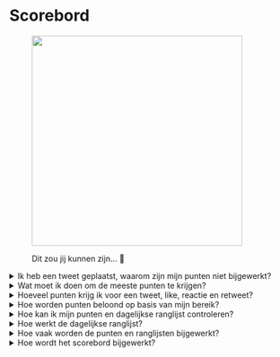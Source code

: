 # Scorebord



<figure><img src="../../../.gitbook/assets/Prometheus_Throne.png" alt="" width="375"><figcaption><p>Dit zou jij kunnen zijn... 👀</p></figcaption></figure>

<details>

<summary>Ik heb een tweet geplaatst, waarom zijn mijn punten niet bijgewerkt?</summary>

We vernieuwen de gegevens elke 24 uur, dus je score wordt dienovereenkomstig bijgewerkt. Houd er rekening mee dat een tweet eerst een bepaalde mate van betrokkenheid (weergaven, likes, reacties, retweets) moet hebben om te worden geteld door [LunarCrush](lunarcrush-test.md). Dit kan leiden tot een vertraging van maximaal 48 uur. Het is vermeldenswaard dat er geen limiet is aan het aantal tweets dat je per dag kunt plaatsen. Wanneer je regelmatig en consistent tweet, heeft de verwerkingssnelheid van LunarCrush minder invloed.

</details>

<details>

<summary>Wat moet ik doen om de meeste punten te krijgen?</summary>

Om de hoogste punten voor het seizoen te behalen, is het doel om elke dag de hoogste positie in de ranglijst te bereiken. Voortdurend behoren tot de top 300 deelnemers vormt een sterke basis, maar het behalen van een prominente rang is een prestatie die de maximale punten veiligstelt.

Het is belangrijk om regelmatig aanwezig te zijn om geen dagelijkse punten mis te lopen. Om je dagelijkse punten verder te optimaliseren, overweeg de volgende beste praktijken:

Maak gebruik van de [LunarCrush](lunarcrush-test.md) invloedsscore. Houd een consistent publicatieschema aan (10-40 keer per dag voor topinfluencers). Gebruik nauwkeurige $tickers en #hashtags (#XBorg, $XBG en #XBG). Bied waardevolle inhoud aan om je volgers te betrekken. Interacteer met relevante berichten, met name die gerelateerd zijn aan tokens, beurzen of NFT's waar je gepassioneerd over bent. Geef prioriteit aan visuele aantrekkingskracht door gebruik te maken van hoogwaardige visuals. Tag andere invloedrijke personen en opmerkelijke figuren die geassocieerd zijn met de tokens waar je je op richt. Vermijd overmatig gebruik van irrelevante hashtags om spam te voorkomen.

</details>

<details>

<summary>Hoeveel punten krijg ik voor een tweet, like, reactie en retweet?</summary>

Aangezien we vertrouwen op [LunarCrush](lunarcrush-test.md), kennen we geen punten toe voor geïsoleerde acties. LunarCrush meet je algehele betrokkenheid bij het XBorg-project gedurende de dag en genereert een ranglijst. Op basis van deze dagelijkse ranglijst verzamelt de speler punten. Voor meer details over hoe de invloedsranglijst wordt gegenereerd, raadpleeg [LunarCrush's FAQ](https://lunarcrush.com/faq/how-does-lunarcrush-calculate-social-influence).

</details>

<details>

<summary>Hoe worden punten beloond op basis van mijn bereik?</summary>

De cumulatieve betrokkenheidsactiviteiten, waaronder acties zoals tweets, likes, retweets, reacties en volgers, spelen een rol bij het bepalen van je dagelijkse invloedrijke ranglijst zoals gemeten door LunarCrush. XBorg kent op dagelijkse basis punten toe gedurende de fase op basis van deze ranglijst. Het behalen van een hogere rang aan het einde van de fase resulteert in een grotere beloning.

</details>

<details>

<summary>Hoe kan ik mijn punten en dagelijkse ranglijst controleren?</summary>

Bezoek <mark style="color:red;">**{LINK NAAR SCOREBORD}**</mark>. De ranglijst wordt elke 24 uur bijgewerkt.

</details>

<details>

<summary>Hoe werkt de dagelijkse ranglijst?</summary>

Op basis van je ranglijst, berekend en gemeten van de afgelopen 24 uur door LunarCrush, ontvang je dagelijks punten.

De punten worden als volgt toegekend:

* 1e plaats: 100 punten
* 2e plaats: 95 punten
* 3e plaats: 90 punten
* 4e plaats: 88 punten
* 5e plaats: 86 punten

Voor opeenvolgende ranglijsten:

* 6e tot 10e plaats: Punten dalen respectievelijk van 84 tot 80.
* 11e tot 15e plaats: Punten dalen respectievelijk van 75 tot 71.

Voor grotere groepsranglijsten:

* 16e tot 25e plaats: Allen ontvangen 70 punten
* 26e tot 35e plaats: Allen ontvangen 65 punten
* 36e tot 50e plaats: Allen ontvangen 60 punten
* 51e tot 70e plaats: Allen ontvangen 55 punten
* 71e tot 100e plaats: Allen ontvangen 50 punten
* 101e tot 150e plaats: Allen ontvangen 40 punten
* 151e tot 200e plaats: Allen ontvangen 30 punten
* 201e tot 240e plaats: Allen ontvangen 20 punten
* 241e tot 270e plaats: Allen ontvangen 15 punten
* 271e tot 290e plaats: Allen ontvangen 10 punten
* 291e tot 300e plaats: Allen ontvangen 5 punten

Als je rang buiten de 300e plaats valt, ontvang je geen punten voor die dag. Maar dat is het voordeel van deze ranglijst: Elke dag krijg je een nieuwe kans om te presteren.

We hopen dat deze uitleg duidelijkheid geeft over hoe punten worden verzameld.

</details>

<details>

<summary>Hoe vaak worden de punten en ranglijsten bijgewerkt?</summary>

We voeren dagelijks gegevensextractie uit en kennen punten toe aan de top 300 influencers van de dag. Hierdoor verandert het scorebord elke 24 uur.

</details>

<details>

<summary>Hoe wordt het scorebord bijgewerkt?</summary>

Elke dag verdien je punten op basis van je dagelijkse rang. Deze punten worden dagelijks opgeteld om het scorebord samen te stellen. Dit scorebord speelt een cruciale rol bij het bepalen van je beloningen aan het einde van de kwalificatie- of seizoensperiode.

</details>